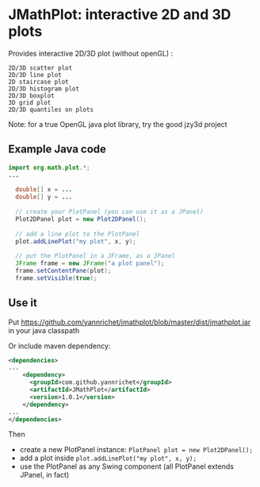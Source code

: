 # JMathPlot: interactive 2D and 3D plots #

Provides interactive 2D/3D plot (without openGL) :

    2D/3D scatter plot
    2D/3D line plot
    2D staircase plot
    2D/3D histogram plot
    2D/3D boxplot
    3D grid plot
    2D/3D quantiles on plots 

Note: for a true OpenGL java plot library, try the good jzy3d project

## Example Java code ##

```java
import org.math.plot.*;
...
  
  double[] x = ...
  double[] y = ...
 
  // create your PlotPanel (you can use it as a JPanel)
  Plot2DPanel plot = new Plot2DPanel();
 
  // add a line plot to the PlotPanel
  plot.addLinePlot("my plot", x, y);
 
  // put the PlotPanel in a JFrame, as a JPanel
  JFrame frame = new JFrame("a plot panel");
  frame.setContentPane(plot);
  frame.setVisible(true);
  ```

## Use it ##

Put https://github.com/yannrichet/jmathplot/blob/master/dist/jmathplot.jar in your java classpath

Or include maven dependency:
```xml
<dependencies>
...
    <dependency>
      <groupId>com.github.yannrichet</groupId>
      <artifactId>JMathPlot</artifactId>
      <version>1.0.1</version>
    </dependency>
...
</dependencies>
```

Then
- create a new PlotPanel instance: `PlotPanel plot = new Plot2DPanel();`
- add a plot inside `plot.addLinePlot("my plot", x, y);`
- use the PlotPanel as any Swing component (all PlotPanel extends JPanel, in fact) 

